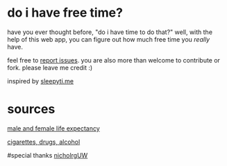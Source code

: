 # do i have free time?
have you ever thought before, "do i have time to do that?" well, with the help of this web app, you can figure out how much free time you *really* have.

feel free to [report issues](https://github.com/jeffreylec/doihavefreetime/issues). you are also more than welcome to contribute or fork. please leave me credit :)

inspired by [sleepyti.me](http://sleepyti.me/)

# sources
[male and female life expectancy](http://www.usatoday.com/story/news/nation/2014/10/08/us-life-expectancy-hits-record-high/16874039/)

[cigarettes, drugs, alcohol](http://www.mirror.co.uk/news/technology-science/technology/how-much-life-you-lose-4437754)

#special thanks
[nicholrgUW](https://github.com/nicholrgUW)